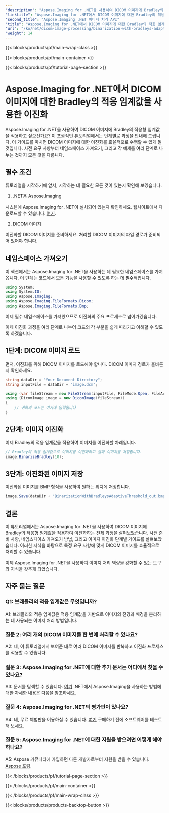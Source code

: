 ```yaml
---
"description": "Aspose.Imaging for .NET을 사용하여 DICOM 이미지에 Bradley의 적응형 임계값을 적용하는 방법을 알아보세요. 단계별 가이드를 통해 이진화를 쉽게 수행할 수 있습니다."
"linktitle": "Aspose.Imaging for .NET에서 DICOM 이미지에 대한 Bradley의 적응 임계값을 사용한 이진화"
"second_title": "Aspose.Imaging .NET 이미지 처리 API"
"title": "Aspose.Imaging for .NET에서 DICOM 이미지에 대한 Bradley의 적응 임계값을 사용한 이진화"
"url": "/ko/net/dicom-image-processing/binarization-with-bradleys-adaptive-threshold-on-dicom-image/"
"weight": 14
---
```


{{< blocks/products/pf/main-wrap-class >}}

{{< blocks/products/pf/main-container >}}

{{< blocks/products/pf/tutorial-page-section >}}

# Aspose.Imaging for .NET에서 DICOM 이미지에 대한 Bradley의 적응 임계값을 사용한 이진화

Aspose.Imaging for .NET을 사용하여 DICOM 이미지에 Bradley의 적응형 임계값을 적용하고 싶으신가요? 이 포괄적인 튜토리얼에서는 단계별로 과정을 안내해 드립니다. 이 가이드를 마치면 DICOM 이미지에 대한 이진화를 효율적으로 수행할 수 있게 될 것입니다. 사전 요구 사항부터 네임스페이스 가져오기, 그리고 각 예제를 여러 단계로 나누는 것까지 모든 것을 다룹니다.

## 필수 조건

튜토리얼을 시작하기에 앞서, 시작하는 데 필요한 모든 것이 있는지 확인해 보겠습니다.

1. .NET용 Aspose.Imaging

시스템에 Aspose.Imaging for .NET이 설치되어 있는지 확인하세요. 웹사이트에서 다운로드할 수 있습니다. [여기](https://releases.aspose.com/imaging/net/).

2. DICOM 이미지

이진화할 DICOM 이미지를 준비하세요. 처리할 DICOM 이미지의 파일 경로가 준비되어 있어야 합니다.

## 네임스페이스 가져오기

이 섹션에서는 Aspose.Imaging for .NET을 사용하는 데 필요한 네임스페이스를 가져옵니다. 이 단계는 코드에서 모든 기능을 사용할 수 있도록 하는 데 필수적입니다.


```csharp
using System;
using System.IO;
using Aspose.Imaging;
using Aspose.Imaging.FileFormats.Dicom;
using Aspose.Imaging.FileFormats.Bmp;
```

이제 필수 네임스페이스를 가져왔으므로 이진화의 주요 프로세스로 넘어가겠습니다.

이제 이진화 과정을 여러 단계로 나누어 코드의 각 부분을 쉽게 따라가고 이해할 수 있도록 하겠습니다.

## 1단계: DICOM 이미지 로드

먼저, 이진화를 위해 DICOM 이미지를 로드해야 합니다. DICOM 이미지 경로가 올바른지 확인하세요.

```csharp
string dataDir = "Your Document Directory";
string inputFile = dataDir + "image.dcm";

using (var fileStream = new FileStream(inputFile, FileMode.Open, FileAccess.Read))
using (DicomImage image = new DicomImage(fileStream))
{
    // 귀하의 코드는 여기에 입력됩니다
}
```

## 2단계: 이미지 이진화

이제 Bradley의 적응 임계값을 적용하여 이미지를 이진화할 차례입니다.

```csharp
// Bradley의 적응 임계값으로 이미지를 이진화하고 결과 이미지를 저장합니다.
image.BinarizeBradley(10);
```

## 3단계: 이진화된 이미지 저장

이진화된 이미지를 BMP 형식을 사용하여 원하는 위치에 저장합니다.

```csharp
image.Save(dataDir + "BinarizationWithBradleysAdaptiveThreshold_out.bmp", new BmpOptions());
```

## 결론

이 튜토리얼에서는 Aspose.Imaging for .NET을 사용하여 DICOM 이미지에 Bradley의 적응형 임계값을 적용하여 이진화하는 전체 과정을 살펴보았습니다. 사전 준비 사항, 네임스페이스 가져오기 방법, 그리고 이미지 이진화 단계별 가이드를 살펴보았습니다. 이러한 지식을 바탕으로 특정 요구 사항에 맞게 DICOM 이미지를 효율적으로 처리할 수 있습니다.

이제 Aspose.Imaging for .NET을 사용하여 이미지 처리 역량을 강화할 수 있는 도구와 지식을 갖추게 되었습니다.

## 자주 묻는 질문

### Q1: 브래들리의 적응 임계값은 무엇입니까?

A1: 브래들리의 적응 임계값은 적응 임계값을 기반으로 이미지의 전경과 배경을 분리하는 데 사용되는 이미지 처리 방법입니다.

### 질문 2: 여러 개의 DICOM 이미지를 한 번에 처리할 수 있나요?

A2: 네, 이 튜토리얼에서 보여준 대로 여러 DICOM 이미지를 반복하고 이진화 프로세스를 적용할 수 있습니다.

### 질문 3: Aspose.Imaging for .NET에 대한 추가 문서는 어디에서 찾을 수 있나요?

A3: 문서를 탐색할 수 있습니다. [여기](https://reference.aspose.com/imaging/net/) .NET에서 Aspose.Imaging을 사용하는 방법에 대한 자세한 내용은 다음을 참조하세요.

### 질문 4: Aspose.Imaging for .NET의 평가판이 있나요?

A4: 네, 무료 체험판을 이용하실 수 있습니다. [여기](https://releases.aspose.com/) 구매하기 전에 소프트웨어를 테스트해 보세요.

### 질문 5: Aspose.Imaging for .NET에 대한 지원을 받으려면 어떻게 해야 하나요?

A5: Aspose 커뮤니티에 가입하면 다른 개발자로부터 지원을 받을 수 있습니다. [Aspose 포럼](https://forum.aspose.com/).

{{< /blocks/products/pf/tutorial-page-section >}}

{{< /blocks/products/pf/main-container >}}

{{< /blocks/products/pf/main-wrap-class >}}

{{< blocks/products/products-backtop-button >}}
